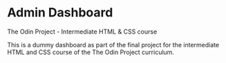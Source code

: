 # Admin Dashboard

The Odin Project - Intermediate HTML &amp; CSS course

This is a dummy dashboard as part of the final project for the intermediate HTML and CSS course of the The Odin Project
curriculum.



